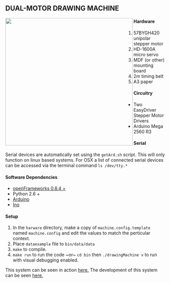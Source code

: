 ## DUAL-MOTOR DRAWING MACHINE

<img src="https://camo.githubusercontent.com/958bdbedeaf98f3f7f37689ac420f34c37018ebd/68747470733a2f2f34312e6d656469612e74756d626c722e636f6d2f32363962663331303235323066386231396635366463666161636366393133312f74756d626c725f6e6c70796273746d3561317230626678326f315f72315f3534302e706e67"
align="left" width="400">

#### Hardware
1. 57BYGH420 unipolar stepper motor
2. HD-1600A micro servo
3. MDF (or other) mounting board
4. 2m timing belt
5. A3 paper

#### Circuitry
- Two EasyDriver Stepper Motor Drivers
- Arduino Mega 2560 R3

#### Serial
Serial devices are automatically set using the ```getArd.sh``` script. This will only function on linux based systems.
For OSX a list of connected serial devices can be accessed via the terminal command ```ls /dev/tty.*```

#### Software Dependencies
- [openFrameworks 0.8.4 +](http://openframeworks.cc/download/)
- Python 2.6 +
- [Arduino](http://arduino.cc/en/Main/Software)
- [Ino](https://github.com/amperka/ino)

#### Setup
1. In the ```harware``` directory, make a copy of ```machine.config.template``` named ```machine.config``` and edit the values to match the perticular context.
2. Place ```dataexample``` file to ```bin/data/data``` 
3. ```make``` to compile.
4. ```make run``` to run the code ~or~ ```cd bin``` then ```./drawingMachine v``` to run with visual debugging enabled.

This system can be seen in action [here.](https://youtu.be/FjZdq7ek0DU)
The development of this system can be seen [here.](http://kieranbrowne.tumblr.com)
